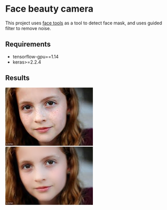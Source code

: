 # Face beauty camera
This project uses [face tools](https://github.com/mrronjt/face-toolbox-keras) as a tool to detect face mask, and uses guided filter to remove noise.

## Requirements

 - tensorflow-gpu==1.14
 - keras>=2.2.4
 
## Results
![before](https://github.com/Septembit/facebeauty_camera/blob/master/1.jpeg)
![after](https://github.com/Septembit/facebeauty_camera/blob/master/result/post.jpg)

